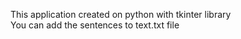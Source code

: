 This application created on python with tkinter library  
You can add the sentences to text.txt file 

